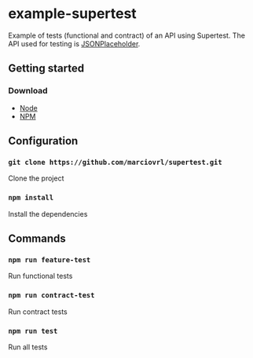 # example-supertest

Example of tests (functional and contract) of an API using Supertest. The API used for testing is [JSONPlaceholder](https://jsonplaceholder.typicode.com/).

## Getting started

### Download

- [Node](https://nodejs.org/en/)<br>
- [NPM](https://www.npmjs.com/)<br>

## Configuration

### `git clone https://github.com/marciovrl/supertest.git`

Clone the project

### `npm install`

Install the dependencies

## Commands

### `npm run feature-test`

Run functional tests

### `npm run contract-test`

Run contract tests

### `npm run test`

Run all tests
